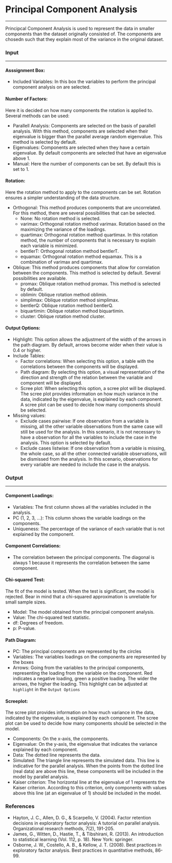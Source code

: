 # Principal Component Analysis 
---
Principcal Component Analysis is used to represent the data in smaller components than the dataset originally consisted of. The components are chosedn such that they explain most of the variance in the original dataset. 

### Input 
---
#### Asssignment Box: 
- Included Variables: In this box the variables to perform the principal component analysis on are selected. 

#### Number of Factors: 
Here it is decided on how many components the rotation is applied to. Several methods can be used:   
- Parallell Analysis: Components are selected on the basis of parallell analysis. With this method, components are selected when their eigenvalue is bigger than the parallel average random eigenvalue. This method is selected by default. 
- Eigenvalues: Components are selected when they have a certain eigenvalue. By default components are selected that have an eigenvalue above 1. 
- Manual: Here the number of components can be set. By default this is set to 1. 

#### Rotation: 
Here the rotation method to apply to the components can be set. Rotation ensures a simpler understanding of the data structure. 
- Orthogonal: This method produces components that are uncorrelated. For this method, there are several possibilities that can be selected. 
    - None: No rotation method is selected. 
    - varimax: Orthogonal rotation method varimax. Rotation based on the maximizing the variance of the loadings. 
    - quartimax: Orthogonal rotation method quartimax. In this rotation method, the number of components that is  necessary to explain each variable is minimized. 
    - bentlerT: Orthogonal rotation method bentlerT. 
    - equamax: Orthogonal rotation method equamax. This is a combination of varimax and quartimax. 
- Oblique: This method produces components that allow for correlation between the components. This method is selected by default. Several possibilities are available.  
    - promax: Oblique rotation method promax. This method is selected by default. 
    - oblimin: Oblique rotation method oblimin. 
    - simplimax: Oblique rotation method simplimax. 
    - bentlerQ: Oblique rotation method bentlerQ. 
    - biquartimin: Oblique rotation method biquartimin. 
    - cluster: Oblique rotation method cluster. 

#### Output Options: 
- Highlight: This option allows the adjustment of the width of the arrows in the path diagram. By default, arrows become wider when their value is 0.4 or higher. 
- Include Tables: 
    - Factor correlations: When selecting this option, a table with the correlations between the components will be displayed. 
    - Path diagram: By selecting this option, a visual representation of the direction and strength of the relation between the variable and component will be displayed. 
    - Scree plot: When selecting this option, a scree plot will be displayed. The scree plot provides information on how much variance in the data, indicated by the eigenvalue, is explained by each component. A scree plot can be used to decide how many components should be selected.  
- Missing values: 
    - Exclude cases pairwise: If one observation from a variable is missing, all the other variable observations from the same case will still be used for the analysis. In this scenario, it is not necessary to have a observation for all the variables to include the case in the analysis. This option is selected by default. 
    - Exclude cases listwise: If one observation from a variable is missing, the whole case, so all the other connected variable observations, will be dismissed from the analysis. In this scenario, observations for every variable are needed to include the case in the analysis. 

### Output 
--- 
#### Component Loadings: 
- Variables: The first column shows all the variables included in the analysis. 
- PC (1, 2, 3, ...): This column shows the variable loadings on the components. 
- Uniqueness: The percentage of the variance of each variable that is not explained by the component. 

#### Component Correlations: 
- The correlation between the principal components. The diagonal is always 1 because it represents the correlation between the same component. 

#### Chi-squared Test: 
The fit of the model is tested. When the test is significant, the model is rejected. Bear in mind that a chi-squared approximation is unreliable for small sample sizes. 
- Model: The model obtained from the principal component analysis. 
- Value: The chi-squared test statistic.  
- df: Degrees of freedom. 
- p: P-value. 

#### Path Diagram: 
- PC: The principal components are represented by the circles 
- Variables: The variables loadings on the components are represented by the boxes 
- Arrows: Going from the variables to the principal components, representing the loading from the variable on the component. Red indicates a negative loading, green a positive loading. The wider the arrows, the higher the loading. This highlight can be adjusted at  `highlight` in the `Output Options` 

#### Screeplot: 
The scree plot provides information on how much variance in the data, indicated by the eigenvalue, is explained by each component. The scree plot can be used to decide how many components should be selected in the model. 
- Components: On the x-axis, the components. 
- Eigenvalue: On the y-axis, the eigenvalue that indicates the variance explained by each component. 
- Data: The dotted line represents the data. 
- Simulated: The triangle line represents the simulated data. This line is indicative for the parallel analysis. When the points from the dotted line (real data) are above this line, these components will be included in the model by parallel analysis. 
- Kaiser criterion: The horizontal line at the eigenvalue of 1 represents the Kaiser criterion. According to this criterion, only components with values above this line (at an eigenvalue of 1) should be included in the model. 

### References 
- Hayton, J. C., Allen, D. G., & Scarpello, V. (2004). Factor retention decisions in exploratory factor analysis: A tutorial on parallel analysis. Organizational research methods, 7(2), 191-205.
- James, G., Witten, D., Hastie, T., & Tibshirani, R. (2013). An introduction to statistical learning (Vol. 112, p. 18). New York: springer.
- Osborne, J. W., Costello, A. B., & Kellow, J. T. (2008). Best practices in exploratory factor analysis. Best practices in quantitative methods, 86-99.


